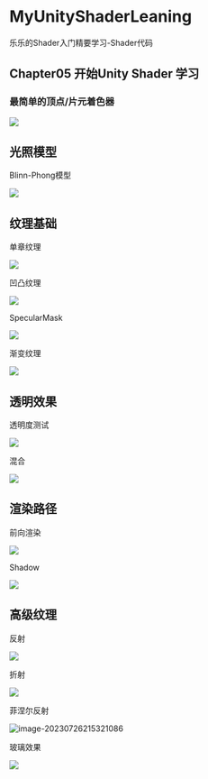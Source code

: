# MyUnityShaderLeaning
乐乐的Shader入门精要学习-Shader代码

## Chapter05 开始Unity Shader 学习

### 最简单的顶点/片元着色器

![](Image/image-20230720212733181.png)

## 光照模型

Blinn-Phong模型

![](Image/image-20230721231138779.png)

## 纹理基础

单章纹理

![](Image/image-20230722201554190.png)

凹凸纹理

![](Image/image-20230722212833644.png)

SpecularMask

![](Image/image-20230722215502206.png)

渐变纹理

![](Image/image-20230722221211127.png)

## 透明效果

透明度测试

![](Image/image-20230723214536660.png)

混合

![](Image/image-20230723220155299.png)

## 渲染路径

前向渲染

![](Image/image-20230725205826033.png)

Shadow

![](Image/image-20230725212756368.png)

## 高级纹理

反射

![](Image/image-20230726205835871.png)

折射

![](Image/image-20230726213239026.png)

菲涅尔反射

![image-20230726215321086](Image/image-20230726215321086.png)

玻璃效果

![](Image/image-20230728204417729.png)
